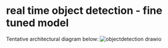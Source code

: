 # real time object detection - fine tuned model

Tentative architectural diagram below:
![objectdetection drawio](https://user-images.githubusercontent.com/55398496/222989753-9c30c7da-a148-49a0-bba6-621684fd419c.png)
